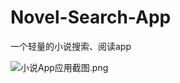 # Novel-Search-App
一个轻量的小说搜索、阅读app

![小说App应用截图.png](https://upload-images.jianshu.io/upload_images/3828835-5f8bd55d025ff8d7.png?imageMogr2/auto-orient/strip%7CimageView2/2/w/1240)
